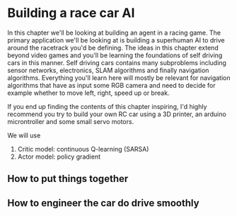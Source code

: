 # Building a race car AI
In this chapter we'll be looking at building an agent in a racing game. The primary application we'll be looking at is building a superhuman AI to drive around the racetrack you'd be defining. The ideas in this chapter extend beyond video games and you'll be learning the foundations of self driving cars in this manner. Self driving cars contains many subproblems including sensor networks, electronics, SLAM algorithms and finally navigation algorithms. Everything you'll learn here will mostly be relevant for navigation algorithms that have as input some RGB camera and need to decide for example whether to move left, right, speed up or break.

If you end up finding the contents of this chapter inspiring, I'd highly recommend you try to build your own RC car using a 3D printer, an arduino microntroller and some small servo motors.

We will use
1. Critic model: continuous Q-learning (SARSA)
2. Actor model: policy gradient

## How to put things together


## How to engineer the car do drive smoothly